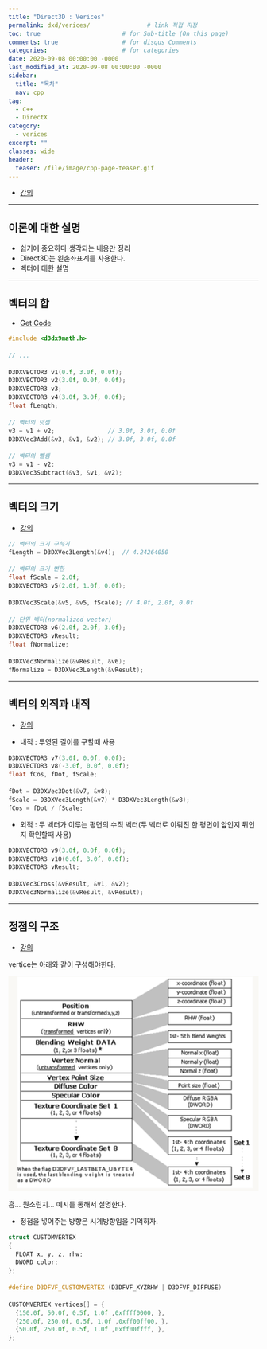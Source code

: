 ```yaml
---
title: "Direct3D : Verices"
permalink: dxd/verices/                # link 직접 지정
toc: true                       # for Sub-title (On this page)
comments: true                  # for disqus Comments
categories:                     # for categories
date: 2020-09-08 00:00:00 -0000
last_modified_at: 2020-09-08 00:00:00 -0000
sidebar:
  title: "목차"
  nav: cpp
tag:
  - C++
  - DirectX
category:
  - verices
excerpt: ""
classes: wide
header:
  teaser: /file/image/cpp-page-teaser.gif
---
```

* [강의](https://www.youtube.com/watch?v=ExFyJAJMuKo&list=PLOKPEzlY4JKSZLgY_jH4danTYinRKIPz1&index=8)

---

## 이론에 대한 설명

* 쉽기에 중요하다 생각되는 내용만 정리
* Direct3D는 왼손좌표계를 사용한다.
* 벡터에 대한 설명

---

## 벡터의 합

* [Get Code](https://github.com/EasyCoding-7/Direct3DExample/tree/master/Dxd-3)

```cpp
#include <d3dx9math.h>

// ...

D3DXVECTOR3 v1(0.f, 3.0f, 0.0f);
D3DXVECTOR3 v2(3.0f, 0.0f, 0.0f);
D3DXVECTOR3 v3;
D3DXVECTOR3 v4(3.0f, 3.0f, 0.0f);
float fLength;

// 벡터의 덧셈
v3 = v1 + v2;               // 3.0f, 3.0f, 0.0f
D3DXVec3Add(&v3, &v1, &v2); // 3.0f, 3.0f, 0.0f

// 벡터의 뺄셈
v3 = v1 - v2;
D3DXVec3Subtract(&v3, &v1, &v2);
```

---

## 벡터의 크기

* [강의](https://www.youtube.com/watch?v=ZFOnOHiwprI&list=PLOKPEzlY4JKSZLgY_jH4danTYinRKIPz1&index=9)

```cpp
// 벡터의 크기 구하기
fLength = D3DXVec3Length(&v4);  // 4.24264050

// 벡터의 크기 변환
float fScale = 2.0f;
D3DXVECTOR3 v5(2.0f, 1.0f, 0.0f);

D3DXVec3Scale(&v5, &v5, fScale); // 4.0f, 2.0f, 0.0f

// 단위 벡터(normalized vector)
D3DXVECTOR3 v6(2.0f, 2.0f, 3.0f);
D3DXVECTOR3 vResult;
float fNormalize;

D3DXVec3Normalize(&vResult, &v6);
fNormalize = D3DXVec3Length(&vResult);
```

---

## 벡터의 외적과 내적

* [강의](https://www.youtube.com/watch?v=xYDzdQAUF8E&list=PLOKPEzlY4JKSZLgY_jH4danTYinRKIPz1&index=10)

* 내적 : 투영된 길이를 구할때 사용

```cpp
D3DXVECTOR3 v7(3.0f, 0.0f, 0.0f);
D3DXVECTOR3 v8(-3.0f, 0.0f, 0.0f);
float fCos, fDot, fScale;

fDot = D3DXVec3Dot(&v7, &v8);
fScale = D3DXVec3Length(&v7) * D3DXVec3Length(&v8);
fCos = fDot / fScale;
```

* 외적 : 두 벡터가 이루는 평면의 수직 벡터(두 벡터로 이뤄진 한 평면이 앞인지 뒤인지 확인할때 사용)

```cpp
D3DXVECTOR3 v9(3.0f, 0.0f, 0.0f);
D3DXVECTOR3 v10(0.0f, 3.0f, 0.0f);
D3DXVECTOR3 vResult;

D3DXVec3Cross(&vResult, &v1, &v2);
D3DXVec3Normalize(&vResult, &vResult);
```

---

## 정점의 구조

* [강의](https://www.youtube.com/watch?v=cPFikK8_GFs&list=PLOKPEzlY4JKSZLgY_jH4danTYinRKIPz1&index=11)

vertice는 아래와 같이 구성해야한다.

![](/file/image/dxd-vertices-1.png)

흠... 뭔소린지... 예시를 통해서 설명한다.

* 정점을 넣어주는 방향은 시계방향임을 기억하자.

```cpp
struct CUSTOMVERTEX
{
  FLOAT x, y, z, rhw;
  DWORD color;
};

#define D3DFVF_CUSTOMVERTEX (D3DFVF_XYZRHW | D3DFVF_DIFFUSE)

CUSTOMVERTEX vertices[] = {
  {150.0f, 50.0f, 0.5f, 1.0f ,0xffff0000, },
  {250.0f, 250.0f, 0.5f, 1.0f ,0xff00ff00, },
  {50.0f, 250.0f, 0.5f, 1.0f ,0xff00ffff, },
};
```